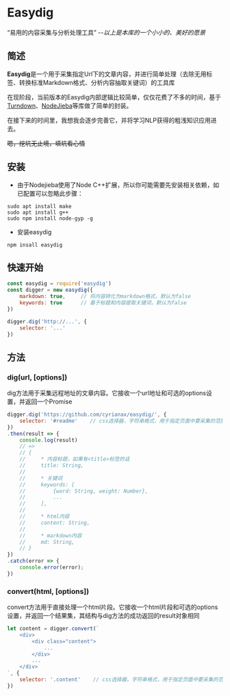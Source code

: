 # Easydig

“易用的内容采集与分析处理工具”
*--以上是本库的一个小小的、美好的愿景*

## 简述
**Easydig**是一个用于采集指定Url下的文章内容，并进行简单处理（去除无用标签、转换标准Markdown格式、分析内容抽取关键词）的工具库

在现阶段，当前版本的Easydig内部逻辑比较简单，仅仅花费了不多的时间，基于[Turndown](https://github.com/domchristie/turndown)、[NodeJieba](https://github.com/yanyiwu/nodejieba)等库做了简单的封装。

在接下来的时间里，我想我会逐步完善它，并将学习NLP获得的粗浅知识应用进去。

~~嗯，挖坑无止境，填坑看心情~~

## 安装
- 由于Nodejieba使用了Node C++扩展，所以你可能需要先安装相关依赖，如已配置可以忽略此步骤：
```
sudo apt install make
sudo apt install g++
sudo npm install node-gyp -g
```
- 安装easydig
```
npm insall easydig
```

## 快速开始
```javascript
const easydig = require('easydig')
const digger = new easydig({
    markdown: true,     // 将内容转化为markdown格式，默认为false
    keywords: true      // 基于标题和内容提取关键词，默认为false
})

digger.dig('http://...', {
    selector: '...'
})
```

## 方法
### dig(url, [options])
dig方法用于采集远程地址的文章内容。它接收一个url地址和可选的options设置，并返回一个Promise
```javascript
digger.dig('https://github.com/cyrianax/easydig/', {
    selector: '#readme'    // css选择器，字符串格式，用于指定页面中要采集的范围，不填则处理整个网页
})
.then(result => {
    console.log(result)
    // =>
    // {
    //     * 内容标题，如果有<title>标签的话
    //     title: String,
    //
    //     * 关键词
    //     keywords: [
    //         {word: String, weight: Number},
    //         ...
    //     ],
    //
    //     * html内容
    //     content: String,
    //
    //     * markdown内容
    //     md: String,
    // }
})
.catch(error => {
    console.error(error);
})
```

### convert(html, [options])
convert方法用于直接处理一个html片段。它接收一个html片段和可选的options设置，并返回一个结果集，其结构与dig方法的成功返回的result对象相同
```javascript
let content = digger.convert(`
    <div>
        <div class="content">
            ...
        </div>
        ...
    </div>
`, {
    selector: '.content'    // css选择器，字符串格式，用于指定页面中要采集的范围，不填则处理整个html片段
})
```
